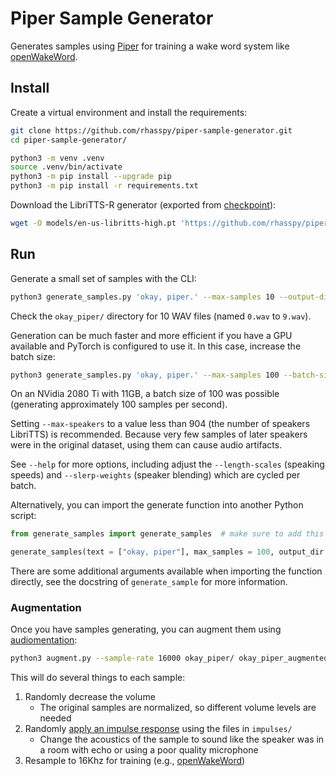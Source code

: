 # Piper Sample Generator

Generates samples using [Piper](https://github.com/rhasspy/piper/) for training a wake word system like [openWakeWord](https://github.com/dscripka/openWakeWord).


## Install

Create a virtual environment and install the requirements:

``` sh
git clone https://github.com/rhasspy/piper-sample-generator.git
cd piper-sample-generator/

python3 -m venv .venv
source .venv/bin/activate
python3 -m pip install --upgrade pip
python3 -m pip install -r requirements.txt
```

Download the LibriTTS-R generator (exported from [checkpoint](https://huggingface.co/datasets/rhasspy/piper-checkpoints/tree/main/en/en_US/libritts_r/medium)):

``` sh
wget -O models/en-us-libritts-high.pt 'https://github.com/rhasspy/piper-sample-generator/releases/download/v2.0.0/en_US-libritts_r-medium.pt'
```


## Run

Generate a small set of samples with the CLI:

``` sh
python3 generate_samples.py 'okay, piper.' --max-samples 10 --output-dir okay_piper/
```

Check the `okay_piper/` directory for 10 WAV files (named `0.wav` to `9.wav`).

Generation can be much faster and more efficient if you have a GPU available and PyTorch is configured to use it. In this case, increase the batch size:

``` sh
python3 generate_samples.py 'okay, piper.' --max-samples 100 --batch-size 10 --output-dir okay_piper/
```

On an NVidia 2080 Ti with 11GB, a batch size of 100 was possible (generating approximately 100 samples per second).

Setting `--max-speakers` to a value less than 904 (the number of speakers LibriTTS) is recommended. Because very few samples of later speakers were in the original dataset, using them can cause audio artifacts.

See `--help` for more options, including adjust the `--length-scales` (speaking speeds) and `--slerp-weights` (speaker blending) which are cycled per batch.

Alternatively, you can import the generate function into another Python script:

```python
from generate_samples import generate_samples  # make sure to add this to your Python path as needed

generate_samples(text = ["okay, piper"], max_samples = 100, output_dir = output_dir, batch_size=10)
```

There are some additional arguments available when importing the function directly, see the docstring of `generate_sample` for more information.

### Augmentation

Once you have samples generating, you can augment them using [audiomentation](https://iver56.github.io/audiomentations/):

``` sh
python3 augment.py --sample-rate 16000 okay_piper/ okay_piper_augmented/
```

This will do several things to each sample:

1. Randomly decrease the volume
    * The original samples are normalized, so different volume levels are needed
2. Randomly [apply an impulse response](https://iver56.github.io/audiomentations/waveform_transforms/apply_impulse_response/) using the files in `impulses/`
    * Change the acoustics of the sample to sound like the speaker was in a room with echo or using a poor quality microphone
3. Resample to 16Khz for training (e.g., [openWakeWord](https://github.com/dscripka/openWakeWord))

